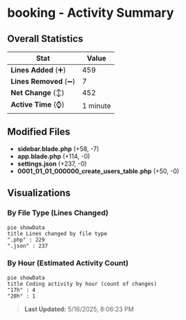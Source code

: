 # booking - Activity Summary 

## Overall Statistics

| Stat                   | Value                                                             |
| ---------------------- | ----------------------------------------------------------------- |
| **Lines Added** (➕)   | 459                                          |
| **Lines Removed** (➖) | 7                                        |
| **Net Change** (↕)    | 452                |
| **Active Time** (⌚)   | 1 minute |


## Modified Files
- **sidebar.blade.php** (+58, -7)
- **app.blade.php** (+114, -0)
- **settings.json** (+237, -0)
- **0001_01_01_000000_create_users_table.php** (+50, -0)

## Visualizations

### By File Type (Lines Changed)

```mermaid
pie showData
title Lines changed by file type
".php" : 229
".json" : 237
```

### By Hour (Estimated Activity Count)

```mermaid
pie showData
title Coding activity by hour (count of changes)
"17h" : 4
"20h" : 1
```


> **Last Updated:** 5/16/2025, 8:06:23 PM
